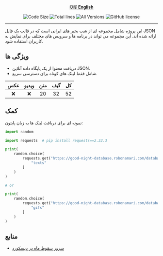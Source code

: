 <div align="center">

[**🇺🇸 English**](../../README.md)

</div>

<p align="center">
    <img src="https://img.shields.io/github/languages/code-size/robonamari/Good_Night-database?style=flat" alt="Code Size">
    <img src="https://tokei.rs/b1/github/robonamari/Good_Night-database?style=flat" alt="Total lines">
    <img src="https://img.shields.io/badge/all%20languages-all%20Versions-blue" alt="All Versions">
    <img src="https://img.shields.io/github/license/robonamari/Good_Night-database" alt="GitHub license">
</p>

---

این پروژه شامل مجموعه ای از شب بخیر های ایرانی است که در قالب یک فایل JSON ارائه شده اند. این مجموعه می تواند در برنامه ها و سرویس های مختلف برای نمایش به کاربران استفاده شود.

## ویژگی ها

- دریافت محتوا از یک پایگاه داده آنلاین JSON.
- شامل فقط لینک های کوتاه برای دسترسی سریع.

| عکس | ویدیو | متن | گیف | کل  |
| :-: | :---: | :-: | :-: | :-: |
| :x: |  :x:  | 20  | 32  | 52  |

## کمک

نمونه ای برای دریافت لینک ها به زبان پایتون:

```python
import random

import requests  # pip install requests==2.32.3

print(
    random.choice(
        requests.get("https://good-night-database.robonamari.com/database.json").json()[
            "texts"
        ]
    )
)

# or

print(
    random.choice(
        requests.get("https://good-night-database.robonamari.com/database.json").json()[
            "gifs"
        ]
    )
)
```

## منابع

- [سرور سقوط ماه در دیسکورد](https://discord.gg/BsaC3QgEQz)
